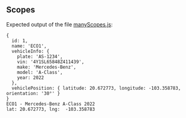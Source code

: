## Scopes

Expected output of the file [manyScopes.js](./manyScopes.js):

```
{
  id: 1,
  name: 'ECO1',
  vehicleInfo: {
    plate: 'AS-1234',
    vin: '4Y1SL65848Z411439',
    make: 'Mercedes-Benz',
    model: 'A-Class',
    year: 2022
  },
  vehiclePosition: { latitude: 20.672773, longitude: -103.358783, orientation: '30°' }
}
ECO1 - Mercedes-Benz A-Class 2022
lat: 20.672773, lng:  -103.358783
```
